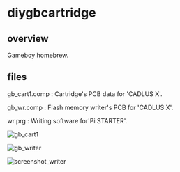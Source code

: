 # diygbcartridge

## overview

Gameboy homebrew.

## files

gb_cart1.comp : Cartridge's PCB data for 'CADLUS X'.

gb_wr.comp : Flash memory writer's PCB for 'CADLUS X'.

wr.prg : Writing software for'Pi STARTER'.

![gb_cart1](https://user-images.githubusercontent.com/5597377/131217366-fe2aadb8-1a28-4d45-b4dc-0e18cd4c9e0f.png)

![gb_writer](https://user-images.githubusercontent.com/5597377/131217362-9baaff0b-741a-4225-80aa-a9f89a49f1ad.png)

![screenshot_writer](https://user-images.githubusercontent.com/5597377/131217459-5c303068-fa9e-4487-820e-645180bffbb1.png)
